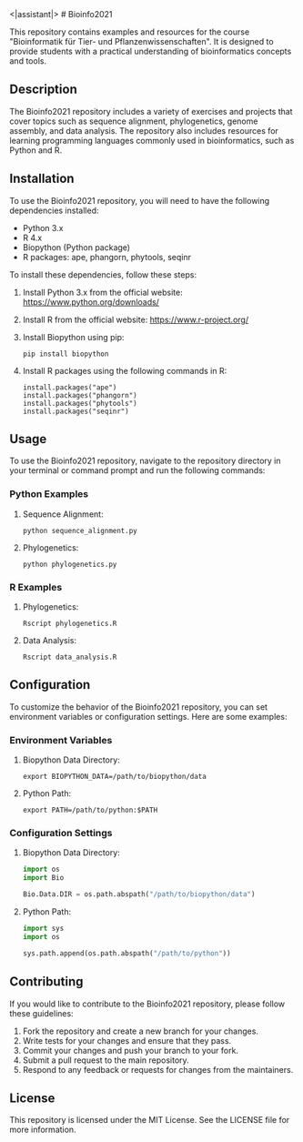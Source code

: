 </s>
<|assistant|>
# Bioinfo2021

This repository contains examples and resources for the course "Bioinformatik für Tier- und Pflanzenwissenschaften". It is designed to provide students with a practical understanding of bioinformatics concepts and tools.

## Description

The Bioinfo2021 repository includes a variety of exercises and projects that cover topics such as sequence alignment, phylogenetics, genome assembly, and data analysis. The repository also includes resources for learning programming languages commonly used in bioinformatics, such as Python and R.

## Installation

To use the Bioinfo2021 repository, you will need to have the following dependencies installed:

- Python 3.x
- R 4.x
- Biopython (Python package)
- R packages: ape, phangorn, phytools, seqinr

To install these dependencies, follow these steps:

1. Install Python 3.x from the official website: https://www.python.org/downloads/
2. Install R from the official website: https://www.r-project.org/
3. Install Biopython using pip:

   ```
   pip install biopython
   ```

4. Install R packages using the following commands in R:

   ```
   install.packages("ape")
   install.packages("phangorn")
   install.packages("phytools")
   install.packages("seqinr")
   ```

## Usage

To use the Bioinfo2021 repository, navigate to the repository directory in your terminal or command prompt and run the following commands:

### Python Examples

1. Sequence Alignment:

   ```
   python sequence_alignment.py
   ```

2. Phylogenetics:

   ```
   python phylogenetics.py
   ```

### R Examples

1. Phylogenetics:

   ```
   Rscript phylogenetics.R
   ```

2. Data Analysis:

   ```
   Rscript data_analysis.R
   ```

## Configuration

To customize the behavior of the Bioinfo2021 repository, you can set environment variables or configuration settings. Here are some examples:

### Environment Variables

1. Biopython Data Directory:

   ```
   export BIOPYTHON_DATA=/path/to/biopython/data
   ```

2. Python Path:

   ```
   export PATH=/path/to/python:$PATH
   ```

### Configuration Settings

1. Biopython Data Directory:

   ```python
   import os
   import Bio

   Bio.Data.DIR = os.path.abspath("/path/to/biopython/data")
   ```

2. Python Path:

   ```python
   import sys
   import os

   sys.path.append(os.path.abspath("/path/to/python"))
   ```

## Contributing

If you would like to contribute to the Bioinfo2021 repository, please follow these guidelines:

1. Fork the repository and create a new branch for your changes.
2. Write tests for your changes and ensure that they pass.
3. Commit your changes and push your branch to your fork.
4. Submit a pull request to the main repository.
5. Respond to any feedback or requests for changes from the maintainers.

## License

This repository is licensed under the MIT License. See the LICENSE file for more information.